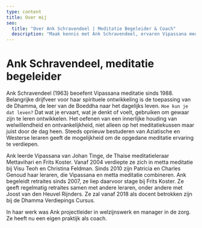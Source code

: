 ```yaml
---
type: content
title: Over mij
seo:
  title: "Over Ank Schravendeel | Meditatie Begeleider & Coach"
  description: "Maak kennis met Ank Schravendeel, ervaren Vipassana meditatie begeleider sinds 1988. Ontdek haar achtergrond in meditatie, coaching en spirituele begeleiding."
---
```


# Ank Schravendeel, meditatie begeleider

Ank Schravendeel (1963) beoefent Vipassana meditatie sinds 1988. Belangrijke drijfveer voor haar spirituele ontwikkeling is de toepassing van de Dhamma, de leer van de Boeddha naar het dagelijks leven. `Hoe kun je dat leven?` Dat wat je ervaart, wat je denkt of voelt, gebruiken om gewaar zijn te leren ontwikkelen. Het oefenen van een innerlijke houding van welwillendheid en ontvankelijkheid, niet alleen op het meditatiekussen maar juist door de dag heen. Steeds opnieuw bestuderen van Aziatische en Westerse leraren geeft de mogelijkheid om de opgedane meditatie ervaring te verdiepen.

Ank leerde Vipassana van Johan Tinge, de Thaise meditatieleraar Mettavihari en Frits Koster. Vanaf 2004 verdiepte ze zich in metta meditatie bij Visu Teoh en Christina Feldman. Sinds 2010 zijn Patricia en Charles Genoud haar leraren, die Vipassana en metta meditatie combineren. Ank begeleidt retraites sinds 2007, ze liep daarvoor stage bij Frits Koster. Ze geeft regelmatig retraites samen met andere leraren, onder andere met Joost van den Heuvel Rijnders. Ze zal vanaf 2018 als docent betrokken zijn bij de Dhamma Verdiepings Cursus.

In haar werk was Ank projectleider in welzijnswerk en manager in de zorg. Ze heeft nu een eigen praktijk als coach.
